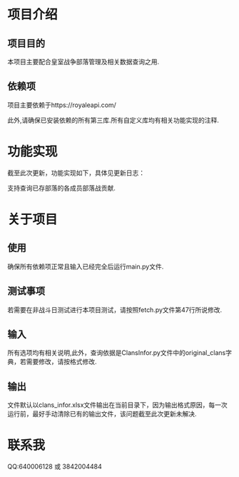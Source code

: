 # 项目介绍
## 项目目的
本项目主要配合皇室战争部落管理及相关数据查询之用.
## 依赖项
项目主要依赖于https://royaleapi.com/

此外,请确保已安装依赖的所有第三库.所有自定义库均有相关功能实现的注释.
# 功能实现
截至此次更新，功能实现如下，具体见更新日志：

支持查询已存部落的各成员部落战贡献.
# 关于项目
## 使用
确保所有依赖项正常且输入已经完全后运行main.py文件.
## 测试事项
若需要在非战斗日测试进行本项目测试，请按照fetch.py文件第47行所说修改.
## 输入
所有选项均有相关说明,此外，查询依据是ClansInfor.py文件中的original_clans字典，若需要修改，请按格式修改.
## 输出
文件默认以clans_infor.xlsx文件输出在当前目录下，因为输出格式原因，每一次运行前，最好手动清除已有的输出文件，该问题截至此次更新未解决.
# 联系我
QQ:640006128 或 3842004484
